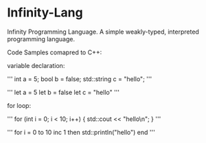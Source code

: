 # Infinity-Lang
Infinity Programming Language. A simple weakly-typed, interpreted programming language.

Code Samples comapred to C++:

variable declaration:

'''
int a = 5;
bool b = false;
std::string c = "hello";
'''

'''
let a = 5
let b = false
let c = "hello"
'''

for loop:

'''
for (int i = 0; i < 10; i++)
{
	std::cout << "hello\n";
}
'''

'''
for i = 0 to 10 inc 1 then
	std::println("hello")
end
'''

